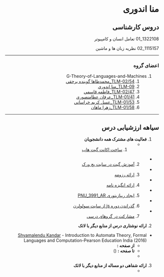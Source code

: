 
<div dir="rtl">        

# منا اندوری


## دروس کارشناسی
1322108_01 تعامل انسان و كامپيوتر 

1115157_02 نظریه زبان ها و ماشین 

------------------------
<a name="team"></a>
### اعضای گروه 
1. G-Theory-of-Languages-and-Machines
     1. [ TLM-02/54_محمدطاها گوينده برحقي](https://github.com/AliRazavi-edu/PNU_3991/tree/master/_BSc/Theory-of-Languages-and-Machines/_1115157_02/54_%D9%85%D8%AD%D9%85%D8%AF%D8%B7%D8%A7%D9%87%D8%A7%20%DA%AF%D9%88%D9%8A%D9%86%D8%AF%D9%87%20%D8%A8%D8%B1%D8%AD%D9%82%D9%8A)
     2. [ TLM-09_منا اندوري](https://github.com/AliRazavi-edu/PNU_3991/tree/master/_BSc/Theory-of-Languages-and-Machines/_1115157_01/09_%D9%85%D9%86%D8%A7%20%D8%A7%D9%86%D8%AF%D9%88%D8%B1%D9%8A)
     3. [ TLM-02/47_فاطمه قاسمي](https://github.com/AliRazavi-edu/PNU_3991/tree/master/_BSc/Theory-of-Languages-and-Machines/_1115157_02/47_%D9%81%D8%A7%D8%B7%D9%85%D9%87%20%D9%82%D8%A7%D8%B3%D9%85%D9%8A)
     4. [ TLM-01/41_عرفان عطامنصوري](https://github.com/AliRazavi-edu/PNU_3991/tree/master/_BSc/Theory-of-Languages-and-Machines/_1115157_01/41_%D8%B9%D8%B1%D9%81%D8%A7%D9%86%20%D8%B9%D8%B7%D8%A7%D9%85%D9%86%D8%B5%D9%88%D8%B1%D9%8A)
     5. [ TLM-01/53_عسل كريم خراساني](https://github.com/AliRazavi-edu/PNU_3991/tree/master/_BSc/Theory-of-Languages-and-Machines/_1115157_01/53_%D8%B9%D8%B3%D9%84%20%D9%83%D8%B1%D9%8A%D9%85%20%D8%AE%D8%B1%D8%A7%D8%B3%D8%A7%D9%86%D9%8A)
     6. [ TLM-01/58_زهرا ماهان](https://github.com/AliRazavi-edu/PNU_3991/tree/master/_BSc/Theory-of-Languages-and-Machines/_1115157_01/58_%D8%B2%D9%87%D8%B1%D8%A7%20%D9%85%D8%A7%D9%87%D8%A7%D9%86)
     
------------------


## سیاهه ارزشیابی درس
    
1. **فعالیت های مشترک همه دانشجویان**
     -  1. [ساخت اکانت گیت هاب](https://github.com/mona99a)
  -  2. [آموزش گیت در سایت پچ ورک](https://github.com/mona99a/PNU_3991_AR/blob/main/jlord%20patchwork/patchwork.png)
  -  3. [ارائه رزومه](https://mona99a.github.io/resume/)
  -  4. [ارائه انگیزه نامه](https://mona99a.github.io/SOP/)
  -  5. [ایجاد ریپازیتوری PNU_3991_AR](https://github.com/mona99a/PNU_3991_AR/tree/main)
  -  6. [گذراندن دوره js از سایت سولولرن](https://github.com/mona99a/PNU_3991_AR/blob/main/jlord%20patchwork/patchwork.png)
  -  7. [مشارکت در گروهای درسی](#team)

    

2. **ارائه نوشتاری درس از منابع دیگر با لاتک** 
 - [Shyamalendu Kandar](http://library.lol/main/BA5FF8420F90F861837783127F524EC8) - Introduction to Automata Theory, Formal
 Languages and Computation-Pearson Education India (2016)
    - **از صفحه :**
    - **تا صفحه :**  ()
    - []()
    
3. **ارائه شفاهی دو مساله از منابع دیگر با لاتک** 
    - []() 

</div>
